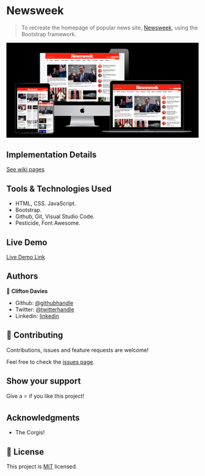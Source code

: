 # Newsweek

> To recreate the homepage of popular news site, [Newsweek](https://www.newsweek.com/), using the Bootstrap framework.

![screenshot](newsweek.png)

## Implementation Details

[See wiki pages](https://github.com/cliftondavies/Newsweek/wiki)

## Tools & Technologies Used

- HTML, CSS. JavaScript.
- Bootstrap.
- Github, Git, Visual Studio Code.
- Pesticide, Font Awesome.

## Live Demo

[Live Demo Link](https://cliftondavies.github.io/Newsweek/)

## Authors

👤 **Clifton Davies**

- Github: [@githubhandle](https://github.com/cliftondavies)
- Twitter: [@twitterhandle](https://twitter.com/cliftonaedavies)
- Linkedin: [linkedin](https://www.linkedin.com/in/clifton-davies-mbcs/)

## 🤝 Contributing

Contributions, issues and feature requests are welcome!

Feel free to check the [issues page](https://github.com/cliftondavies/Newsweek/issues).

## Show your support

Give a ⭐️ if you like this project!

## Acknowledgments

- The Corgis!

## 📝 License

This project is [MIT](https://opensource.org/licenses/MIT) licensed.
